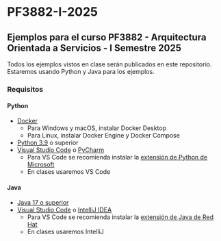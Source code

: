 # PF3882-I-2025

## Ejemplos para el curso PF3882 - Arquitectura Orientada a Servicios - I Semestre 2025

Todos los ejemplos vistos en clase serán publicados en este repositorio. Estaremos usando Python y Java para los ejemplos.

### Requisitos

#### Python

- [Docker](https://www.docker.com/products/docker-desktop)
  - Para Windows y macOS, instalar Docker Desktop
  - Para Linux, instalar Docker Engine y Docker Compose
- [Python 3.9](https://www.python.org/downloads/) o superior
- [Visual Studio Code](https://code.visualstudio.com/) o [PyCharm](https://www.jetbrains.com/pycharm/)
  - Para VS Code se recomienda instalar la [extensión de Python de Microsoft](https://marketplace.visualstudio.com/items?itemName=ms-python.python)
  - En clases usaremos VS Code

#### Java

- [Java 17 o superior](https://www.oracle.com/java/technologies/downloads/?er=221886)
- [Visual Studio Code](https://code.visualstudio.com/) o [IntelliJ IDEA](https://www.jetbrains.com/idea/)
  - Para VS Code se recomienda instalar la [extensión de Java de Red Hat](https://marketplace.visualstudio.com/items?itemName=redhat.java)
  - En clases usaremos IntelliJ
